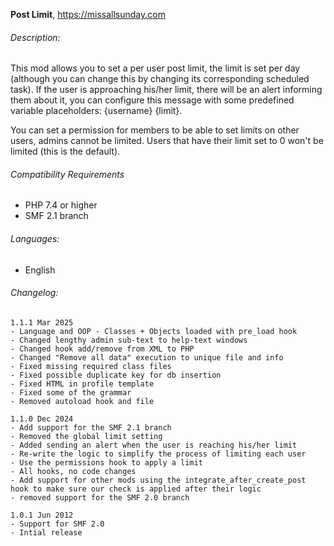 **Post Limit**, https://missallsunday.com

###### Description:

This mod allows you to set a per user post limit, the limit is set per day (although you can change this by changing its corresponding scheduled task).
If the user is approaching his/her limit, there will be an alert informing them about it, you can configure this message with some predefined variable placeholders: {username} {limit}.

You can set a permission for members to be able to set limits on other users, admins cannot be limited.
Users that have their limit set to 0 won't be limited (this is the default).


###### Compatibility Requirements

- PHP 7.4 or higher
- SMF 2.1 branch


###### Languages:

- English

###### Changelog:

```
1.1.1 Mar 2025
- Language and OOP - Classes + Objects loaded with pre_load hook
- Changed lengthy admin sub-text to help-text windows
- Changed hook add/remove from XML to PHP
- Changed "Remove all data" execution to unique file and info
- Fixed missing required class files
- Fixed possible duplicate key for db insertion
- Fixed HTML in profile template
- Fixed some of the grammar
- Removed autoload hook and file

1.1.0 Dec 2024
- Add support for the SMF 2.1 branch
- Removed the global limit setting
- Added sending an alert when the user is reaching his/her limit
- Re-write the logic to simplify the process of limiting each user
- Use the permissions hook to apply a limit
- All hooks, no code changes
- Add support for other mods using the integrate_after_create_post hook to make sure our check is applied after their logic
- removed support for the SMF 2.0 branch

1.0.1 Jun 2012
- Support for SMF 2.0
- Intial release
```
